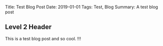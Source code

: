 Title: Test Blog Post
Date: 2019-01-01
Tags: Test, Blog
Summary: A test blog post

## Level 2 Header

This is a test blog post and so cool. !!!